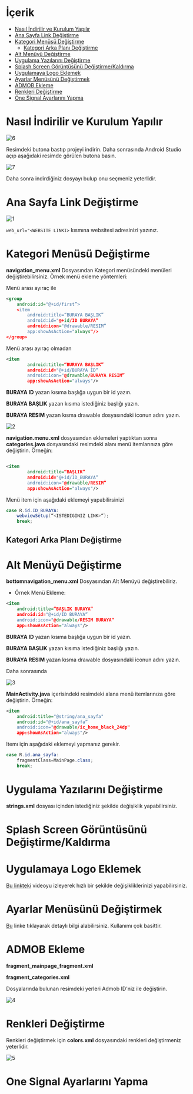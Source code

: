 # İçerik

- [Nasıl İndirilir ve Kurulum Yapılır](#nasıl-İndirilir-ve-kurulum-yapılır)
- [Ana Sayfa Link Değiştirme](#ana-sayfa-link-değiştirme)
- [Kategori Menüsü Değiştirme](#kategori-menüsü-değiştirme)
  - [Kategori Arka Planı Değiştirme](#kategori-arka-planı-değiştirme)
- [Alt Menüyü Değiştirme](#alt-menüyü-değiştirme)
- [Uygulama Yazılarını Değiştirme](#uygulama-yazılarını-değiştirme)
- [Splash Screen Görüntüsünü Değiştirme/Kaldırma](#splash-screen-görüntüsünü-değiştirmekaldırma)
- [Uygulamaya Logo Eklemek](#uygulamaya-logo-eklemek)
- [Ayarlar Menüsünü Değiştirmek](#ayarlar-menüsünü-değiştirmek)
- [ADMOB Ekleme](#admob-ekleme)
- [Renkleri Değiştirme](#renkleri-değiştirme)
- [One Signal Ayarlarını Yapma](#one-signal-ayarlarını-yapma)

# Nasıl İndirilir ve Kurulum Yapılır

![6](https://user-images.githubusercontent.com/25686023/42723706-d4dbb828-876b-11e8-91d5-0a138411ea1b.png)

Resimdeki butona bastıp projeyi indirin. Daha sonrasında Android Studio açıp aşağıdaki resimde görülen butona basın.

![7](https://user-images.githubusercontent.com/25686023/42723716-308b9008-876c-11e8-8611-6fdcb4cd30f9.png)

Daha sonra indirdiğiniz dosyayı bulup onu seçmeniz yeterlidir.

# Ana Sayfa Link Değiştirme

![1](https://user-images.githubusercontent.com/25686023/42708450-089716ac-86e6-11e8-92a0-e5fcd5818c01.png)

```web_url="<WEBSITE LINKI>``` kısmına websitesi adresinizi yazınız.

# Kategori Menüsü Değiştirme

**navigation_menu.xml** Dosyasından Kategori menüsündeki menüleri değiştirebilirsiniz. Örnek menü ekleme yöntemleri:

Menü arası ayıraç ile
```xml
<group
    android:id="@+id/first”> 
    <item
        android:title=“BURAYA BAŞLIK”
        android:id="@+id/ID BURAYA“
        android:icon="@drawable/RESIM”
        app:showAsAction="always"/>
</group>
```
Menü arası ayıraç olmadan
```xml
<item
        android:title=“BURAYA BAŞLIK”
        android:id="@+id/BURAYA ID“
        android:icon="@drawable/BURAYA RESIM”
        app:showAsAction="always"/>
```

<p><b>BURAYA ID</b> yazan kısıma başlığa uygun bir id yazın.</p>
<p><b>BURAYA BAŞLIK</b> yazan kısıma istediğiniz başlığı yazın.</p>
<p><b>BURAYA RESIM</b> yazan kısma drawable dosyasındaki iconun adını yazın.</p>
<p></p>

![2](https://user-images.githubusercontent.com/25686023/42708601-7ed5389e-86e6-11e8-938a-bd0201d86296.png)

**navigation.menu.xml** dosyasından eklemeleri yaptıktan sonra **categories.java** dosyasındaki resimdeki alanı menü itemlarınıza göre değiştirin. Örneğin:


```xml

<item
        android:title=“BAŞLIK”
        android:id="@+id/ID_BURAYA“
        android:icon="@drawable/RESIM”
        app:showAsAction="always"/>
```
Menü item için aşağıdaki eklemeyi yapabilirsinizi

```java
case R.id.ID_BURAYA:
    webviewSetup(“<ISTEDIGINIZ LINK>“);
    break;
```
## Kategori Arka Planı Değiştirme

# Alt Menüyü Değiştirme

**bottomnavigation_menu.xml** Dosyasından Alt Menüyü değiştirebiliriz.

- Örnek Menü Ekleme:
```xml
<item
    android:title=“BAŞLIK BURAYA“
    android:id="@+id/ID BURAYA“
    android:icon="@drawable/RESIM BURAYA“
    app:showAsAction="always"/>
```

<p><b>BURAYA ID</b> yazan kısıma başlığa uygun bir id yazın.</p>
<p><b>BURAYA BAŞLIK</b> yazan kısıma istediğiniz başlığı yazın.</p>
<p><b>BURAYA RESIM</b> yazan kısma drawable dosyasındaki iconun adını yazın.</p>

Daha sonrasında 

![3](https://user-images.githubusercontent.com/25686023/42723528-1377fffa-8768-11e8-9007-ec4243e2ace7.png)

**MainActivity.java** içerisindeki resimdeki alana menü itemlarınıza göre değiştirin. Örneğin:

```xml
<item
    android:title="@string/ana_sayfa"
    android:id="@+id/ana_sayfa”
    android:icon="@drawable/ic_home_black_24dp"
    app:showAsAction="always"/>
```
Itemı için aşağıdaki eklemeyi yapmanız gerekir.

```java
case R.id.ana_sayfa:
    fragmentClass=MainPage.class;
    break;
```

# Uygulama Yazılarını Değiştirme

**strings.xml** dosyası içinden istediğiniz şekilde değişiklik yapabilirsiniz.

# Splash Screen Görüntüsünü Değiştirme/Kaldırma

# Uygulamaya Logo Eklemek

[Bu linkteki](https://www.youtube.com/watch?v=5Y4plQv8c4s) videoyu izleyerek hızlı bir şekilde değişikliklerinizi yapabilirsiniz.

# Ayarlar Menüsünü Değiştirmek
[Bu](https://github.com/jrvansuita/MaterialAbout) linke tıklayarak detaylı bilgi alabilirsiniz. Kullanımı çok basittir.

# ADMOB Ekleme
<p><b>fragment_mainpage_fragment.xml</p>
<p>fragment_categories.xml</p></b>
Dosyalarında bulunan resimdeki yerleri Admob ID'niz ile değiştirin.

![4](https://user-images.githubusercontent.com/25686023/42723640-8a5b6e8e-876a-11e8-9e35-3457e4200ff0.png)

# Renkleri Değiştirme

Renkleri değiştirmek için **colors.xml** dosyasındaki renkleri değiştirmeniz yeterlidir.

![5](https://user-images.githubusercontent.com/25686023/42723666-d65689ea-876a-11e8-9f7c-e5ac68a903b6.png)

# One Signal Ayarlarını Yapma
